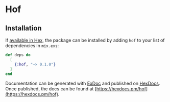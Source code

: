 # Hof



## Installation

If [available in Hex](https://hex.pm/docs/publish), the package can be installed
by adding `hof` to your list of dependencies in `mix.exs`:

```elixir
def deps do
  [
    {:hof, "~> 0.1.0"}
  ]
end
```

Documentation can be generated with [ExDoc](https://github.com/elixir-lang/ex_doc)
and published on [HexDocs](https://hexdocs.pm). Once published, the docs can
be found at [https://hexdocs.pm/hof](https://hexdocs.pm/hof).

